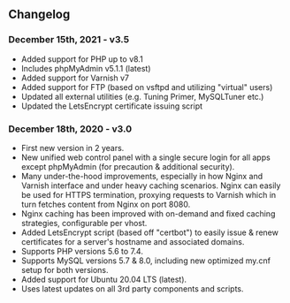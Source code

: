 
## Changelog

### December 15th, 2021 - v3.5
* Added support for PHP up to v8.1
* Includes phpMyAdmin v5.1.1 (latest)
* Added support for Varnish v7
* Added support for FTP (based on vsftpd and utilizing "virtual" users)
* Updated all external utilities (e.g. Tuning Primer, MySQLTuner etc.)
* Updated the LetsEncrypt certificate issuing script

### December 18th, 2020 - v3.0
* First new version in 2 years.
* New unified web control panel with a single secure login for all apps except phpMyAdmin (for precaution & additional security).
* Many under-the-hood improvements, especially in how Nginx and Varnish interface and under heavy caching scenarios. Nginx can easily be used for HTTPS termination, proxying requests to Varnish which in turn fetches content from Nginx on port 8080.
* Nginx caching has been improved with on-demand and fixed caching strategies, configurable per vhost.
* Added LetsEncrypt script (based off "certbot") to easily issue & renew certificates for a server's hostname and associated domains.
* Supports PHP versions 5.6 to 7.4.
* Supports MySQL versions 5.7 & 8.0, including new optimized my.cnf setup for both versions.
* Added support for Ubuntu 20.04 LTS (latest).
* Uses latest updates on all 3rd party components and scripts.
